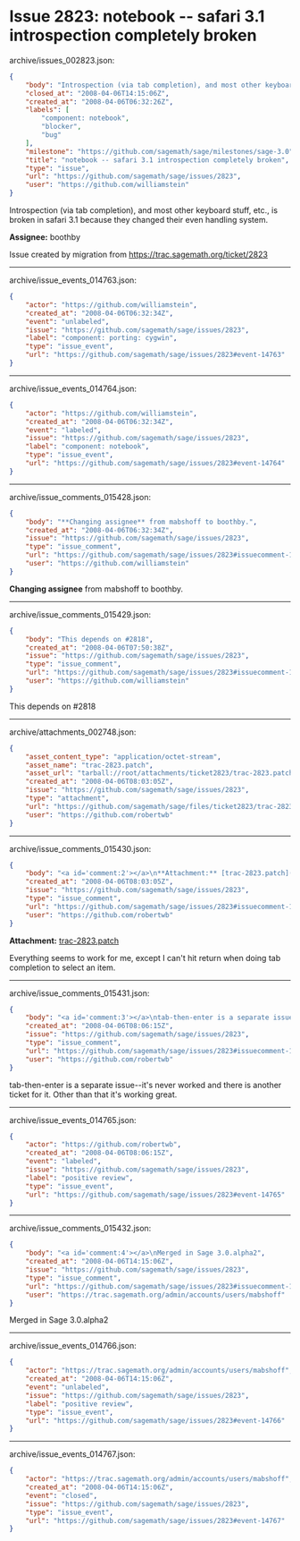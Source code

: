 # Issue 2823: notebook -- safari 3.1 introspection completely broken

archive/issues_002823.json:
```json
{
    "body": "Introspection (via tab completion), and most other keyboard stuff,\netc., is broken in safari 3.1 because they changed their even handling system.\n\n**Assignee:** boothby\n\nIssue created by migration from https://trac.sagemath.org/ticket/2823\n\n",
    "closed_at": "2008-04-06T14:15:06Z",
    "created_at": "2008-04-06T06:32:26Z",
    "labels": [
        "component: notebook",
        "blocker",
        "bug"
    ],
    "milestone": "https://github.com/sagemath/sage/milestones/sage-3.0",
    "title": "notebook -- safari 3.1 introspection completely broken",
    "type": "issue",
    "url": "https://github.com/sagemath/sage/issues/2823",
    "user": "https://github.com/williamstein"
}
```
Introspection (via tab completion), and most other keyboard stuff,
etc., is broken in safari 3.1 because they changed their even handling system.

**Assignee:** boothby

Issue created by migration from https://trac.sagemath.org/ticket/2823





---

archive/issue_events_014763.json:
```json
{
    "actor": "https://github.com/williamstein",
    "created_at": "2008-04-06T06:32:34Z",
    "event": "unlabeled",
    "issue": "https://github.com/sagemath/sage/issues/2823",
    "label": "component: porting: cygwin",
    "type": "issue_event",
    "url": "https://github.com/sagemath/sage/issues/2823#event-14763"
}
```



---

archive/issue_events_014764.json:
```json
{
    "actor": "https://github.com/williamstein",
    "created_at": "2008-04-06T06:32:34Z",
    "event": "labeled",
    "issue": "https://github.com/sagemath/sage/issues/2823",
    "label": "component: notebook",
    "type": "issue_event",
    "url": "https://github.com/sagemath/sage/issues/2823#event-14764"
}
```



---

archive/issue_comments_015428.json:
```json
{
    "body": "**Changing assignee** from mabshoff to boothby.",
    "created_at": "2008-04-06T06:32:34Z",
    "issue": "https://github.com/sagemath/sage/issues/2823",
    "type": "issue_comment",
    "url": "https://github.com/sagemath/sage/issues/2823#issuecomment-15428",
    "user": "https://github.com/williamstein"
}
```

**Changing assignee** from mabshoff to boothby.



---

archive/issue_comments_015429.json:
```json
{
    "body": "This depends on #2818",
    "created_at": "2008-04-06T07:50:38Z",
    "issue": "https://github.com/sagemath/sage/issues/2823",
    "type": "issue_comment",
    "url": "https://github.com/sagemath/sage/issues/2823#issuecomment-15429",
    "user": "https://github.com/williamstein"
}
```

This depends on #2818



---

archive/attachments_002748.json:
```json
{
    "asset_content_type": "application/octet-stream",
    "asset_name": "trac-2823.patch",
    "asset_url": "tarball://root/attachments/ticket2823/trac-2823.patch",
    "created_at": "2008-04-06T08:03:05Z",
    "issue": "https://github.com/sagemath/sage/issues/2823",
    "type": "attachment",
    "url": "https://github.com/sagemath/sage/files/ticket2823/trac-2823.patch",
    "user": "https://github.com/robertwb"
}
```



---

archive/issue_comments_015430.json:
```json
{
    "body": "<a id='comment:2'></a>\n**Attachment:** [trac-2823.patch](https://github.com/sagemath/sage/files/ticket2823/trac-2823.patch)\n\nEverything seems to work for me, except I can't hit return when doing tab completion to select an item.",
    "created_at": "2008-04-06T08:03:05Z",
    "issue": "https://github.com/sagemath/sage/issues/2823",
    "type": "issue_comment",
    "url": "https://github.com/sagemath/sage/issues/2823#issuecomment-15430",
    "user": "https://github.com/robertwb"
}
```

<a id='comment:2'></a>
**Attachment:** [trac-2823.patch](https://github.com/sagemath/sage/files/ticket2823/trac-2823.patch)

Everything seems to work for me, except I can't hit return when doing tab completion to select an item.



---

archive/issue_comments_015431.json:
```json
{
    "body": "<a id='comment:3'></a>\ntab-then-enter is a separate issue--it's never worked and there is another ticket for it. Other than that it's working great.",
    "created_at": "2008-04-06T08:06:15Z",
    "issue": "https://github.com/sagemath/sage/issues/2823",
    "type": "issue_comment",
    "url": "https://github.com/sagemath/sage/issues/2823#issuecomment-15431",
    "user": "https://github.com/robertwb"
}
```

<a id='comment:3'></a>
tab-then-enter is a separate issue--it's never worked and there is another ticket for it. Other than that it's working great.



---

archive/issue_events_014765.json:
```json
{
    "actor": "https://github.com/robertwb",
    "created_at": "2008-04-06T08:06:15Z",
    "event": "labeled",
    "issue": "https://github.com/sagemath/sage/issues/2823",
    "label": "positive review",
    "type": "issue_event",
    "url": "https://github.com/sagemath/sage/issues/2823#event-14765"
}
```



---

archive/issue_comments_015432.json:
```json
{
    "body": "<a id='comment:4'></a>\nMerged in Sage 3.0.alpha2",
    "created_at": "2008-04-06T14:15:06Z",
    "issue": "https://github.com/sagemath/sage/issues/2823",
    "type": "issue_comment",
    "url": "https://github.com/sagemath/sage/issues/2823#issuecomment-15432",
    "user": "https://trac.sagemath.org/admin/accounts/users/mabshoff"
}
```

<a id='comment:4'></a>
Merged in Sage 3.0.alpha2



---

archive/issue_events_014766.json:
```json
{
    "actor": "https://trac.sagemath.org/admin/accounts/users/mabshoff",
    "created_at": "2008-04-06T14:15:06Z",
    "event": "unlabeled",
    "issue": "https://github.com/sagemath/sage/issues/2823",
    "label": "positive review",
    "type": "issue_event",
    "url": "https://github.com/sagemath/sage/issues/2823#event-14766"
}
```



---

archive/issue_events_014767.json:
```json
{
    "actor": "https://trac.sagemath.org/admin/accounts/users/mabshoff",
    "created_at": "2008-04-06T14:15:06Z",
    "event": "closed",
    "issue": "https://github.com/sagemath/sage/issues/2823",
    "type": "issue_event",
    "url": "https://github.com/sagemath/sage/issues/2823#event-14767"
}
```
